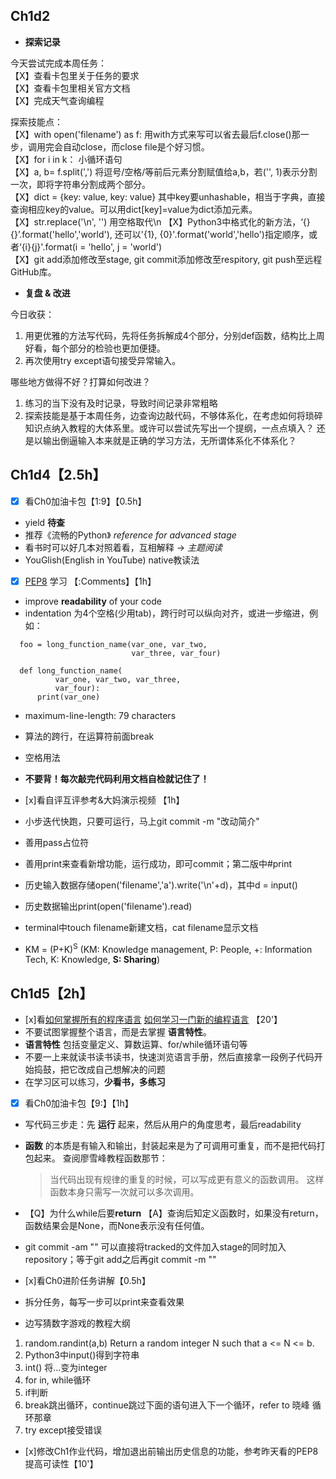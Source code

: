 ## Ch1d2

- **探索记录**

今天尝试完成本周任务：   
【X】查看卡包里关于任务的要求   
【X】查看卡包里相关官方文档   
【X】完成天气查询编程  

探索技能点：   
【X】with open('filename') as f: 用with方式来写可以省去最后f.close()那一步，调用完会自动close，而close file是个好习惯。    
【X】for i in k： 小循环语句    
【X】a, b= f.split(',') 将逗号/空格/等前后元素分割赋值给a,b，若('', 1)表示分割一次，即将字符串分割成两个部分。    
【X】dict = {key: value, key: value} 其中key要unhashable，相当于字典，直接查询相应key的value。可以用dict[key]=value为dict添加元素。    
【X】str.replace('\n', '') 用空格取代\n
【X】Python3中格式化的新方法，‘{}{}’.format('hello','world'), 还可以'{1}, {0}'.format('world','hello')指定顺序，或者‘{i}{j}'.format(i = 'hello', j = 'world')     
【X】git add添加修改至stage, git commit添加修改至respitory, git push至远程GitHub库。    



- **复盘 & 改进**   

今日收获：    
 1. 用更优雅的方法写代码，先将任务拆解成4个部分，分别def函数，结构比上周好看，每个部分的检验也更加便捷。
 2. 再次使用try except语句接受异常输入。    

哪些地方做得不好？打算如何改进？    
 1. 练习的当下没有及时记录，导致时间记录非常粗略    
 2. 探索技能是基于本周任务，边查询边敲代码，不够体系化，在考虑如何将琐碎知识点纳入教程的大体系里。或许可以尝试先写出一个提纲，一点点填入？
 还是以输出倒逼输入本来就是正确的学习方法，无所谓体系化不体系化？  


## Ch1d4【2.5h】
- [x] 看Ch0加油卡包【1:9】【0.5h】
- yield  **待查**
- 推荐《流畅的Python》 *reference for advanced stage*
- 看书时可以好几本对照着看，互相解释  →  *主题阅读*
- YouGlish(English in YouTube) native教读法

- [x] [PEP8](https://www.python.org/dev/peps/pep-0008/#maximum-line-length)
学习
【:Comments】【1h】
- improve **readability** of your code
- indentation 为4个空格(少用tab)，跨行时可以纵向对齐，或进一步缩进，例如：
```
  foo = long_function_name(var_one, var_two,
                           var_three, var_four)

  def long_function_name(
          var_one, var_two, var_three,
          var_four):
      print(var_one)
```  
- maximum-line-length: 79 characters   
- 算法的跨行，在运算符前面break
- 空格用法
- **不要背！每次敲完代码利用文档自检就记住了！**

- [x]看自评互评参考&大妈演示视频 【1h】
- 小步迭代快跑，只要可运行，马上git commit -m "改动简介"
- 善用pass占位符
- 善用print来查看新增功能，运行成功，即可commit；第二版中#print
- 历史输入数据存储open('filename','a').write('\n'+d)，其中d = input()
- 历史数据输出print(open('filename').read)
- terminal中touch filename新建文档，cat filename显示文档
- KM = (P+K)<sup>S</sup>  (KM: Knowledge management, P: People,
  +: Information Tech, K: Knowledge, **S: Sharing**)
  
  
## Ch1d5【2h】

- [x]看[如何掌握所有的程序语言](http://www.yinwang.org/blog-cn/2017/07/06/master-pl)
[如何学习一门新的编程语言](http://www.yangzhiping.com/tech/learn-program-psychology.html)
【20'】
- 不要试图掌握整个语言，而是去掌握 **语言特性**。
- **语言特性** 包括变量定义、算数运算、for/while循环语句等
- 不要一上来就读书读书读书，快速浏览语言手册，然后直接拿一段例子代码开始捣鼓，把它改成自己想解决的问题
- 在学习区可以练习，**少看书，多练习**

- [x] 看Ch0加油卡包【9:】【1h】
- 写代码三步走：先 **运行** 起来，然后从用户的角度思考，最后readability
- **函数** 的本质是有输入和输出，封装起来是为了可调用可重复，而不是把代码打包起来。
查阅廖雪峰教程函数那节：
  > 当代码出现有规律的重复的时候，可以写成更有意义的函数调用。
  这样函数本身只需写一次就可以多次调用。

- 【Q】为什么while后要**return**
【A】查询后知定义函数时，如果没有return，函数结果会是None，而None表示没有任何值。
- git commit -am "" 可以直接将tracked的文件加入stage的同时加入repository；等于git add之后再git commit -m ""

- [x]看Ch0进阶任务讲解【0.5h】
- 拆分任务，每写一步可以print来查看效果
- 边写猜数字游戏的教程大纲
 1. random.randint(a,b) Return a random integer N such that a <= N <= b.
 2. Python3中input()得到字符串
 3. int() 将...变为integer
 4. for in, while循环
 5. if判断
 6. break跳出循环，continue跳过下面的语句进入下一个循环，refer to 晓峰 循环那章
 7. try except接受错误   


- [x]修改Ch1作业代码，增加退出前输出历史信息的功能，参考昨天看的PEP8提高可读性【10'】

